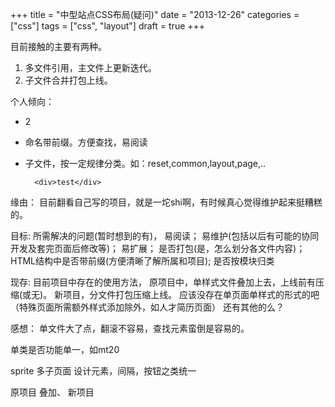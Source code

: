 +++
title =  "中型站点CSS布局(疑问)"
date =   "2013-12-26"
categories = ["css"]
tags = ["css", "layout"]
draft = true
+++

目前接触的主要有两种。

1. 多文件引用，主文件上更新迭代。
2. 子文件合并打包上线。


个人倾向：

* 2
* 命名带前缀。方便查找，易阅读
* 子文件，按一定规律分类。如：reset,common,layout,page,..

        <div>test</div>

缘由：
目前翻看自己写的项目，就是一坨shi啊，有时候真心觉得维护起来挺糟糕的。

目标:
所需解决的问题(暂时想到的有)，
易阅读；
易维护(包括以后有可能的协同开发及套完页面后修改等)；
易扩展；
是否打包(是，怎么划分各文件内容)；
HTML结构中是否带前缀(方便清晰了解所属和项目);
是否按模块归类

现存:
目前项目中存在的使用方法，
原项目中，单样式文件叠加上去，上线前有压缩(或无)。
新项目，分文件打包压缩上线。
应该没存在单页面单样式的形式的吧（特殊页面所需额外样式添加除外，如人才简历页面）
还有其他的么？

感想：
单文件大了点，翻滚不容易，查找元素蛮倒是容易的。

单类是否功能单一，如mt20

sprite
多子页面
设计元素，间隔，按钮之类统一

原项目 叠加、  新项目